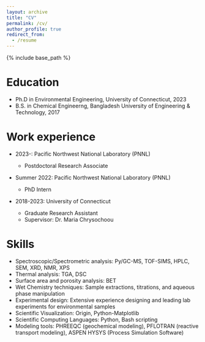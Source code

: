```yaml
---
layout: archive
title: "CV"
permalink: /cv/
author_profile: true
redirect_from:
  - /resume
---
```


{% include base_path %}

Education
======
* Ph.D in Environmental Engineering, University of Connecticut, 2023
* B.S. in Chemical Engineerng, Bangladesh University of Engineering & Technology, 2017

Work experience
======
* 2023-: Pacific Northwest National Laboratory (PNNL)
  * Postdoctoral Research Associate

* Summer 2022: Pacific Northwest National Laboratory (PNNL)
  * PhD Intern
    
* 2018-2023: University of Connecticut
  * Graduate Research Assistant
  * Supervisor: Dr. Maria Chrysochoou


  
Skills
======
* Spectroscopic/Spectrometric analysis: Py/GC-MS, TOF-SIMS, HPLC, SEM, XRD, NMR, XPS
* Thermal analysis: TGA, DSC
* Surface area and porosity analysis: BET
* Wet Chemistry techniques: Sample extractions, titrations, and aqueous phase manipulation
* Experimental design: Extensive experience designing and leading lab experiments for environmental samples
*  Scientific Visualization: Origin, Python-Matplotlib
*  Scientific Computing Languages: Python, Bash scripting
*  Modeling tools: PHREEQC (geochemical modeling), PFLOTRAN (reactive transport modeling), ASPEN HYSYS (Process Simulation Software)



